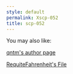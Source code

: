 ```yaml
---
style: default
permalink: Xscp-052
title: scp-052
---
```

You may also like:

[qntm's author page](http://scp-wiki.net/qntm-s-author-page)

[RequiteFahrenheit's File](http://scp-wiki.net/requite-fahrenheit-file)

